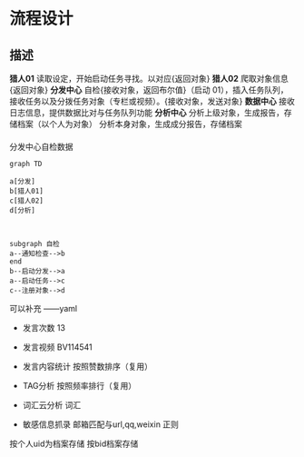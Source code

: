 # 流程设计

## 描述  
**猎人01**
读取设定，开始启动任务寻找。以对应{返回对象}
**猎人02**
爬取对象信息{返回对象}
**分发中心**
自检{接收对象，返回布尔值}（启动 01），插入任务队列，接收任务以及分拨任务对象（专栏或视频）。{接收对象，发送对象}
**数据中心**
接收日志信息，提供数据比对与任务队列功能
**分析中心**
分析上级对象，生成报告，存储档案（以个人为对象）
分析本身对象，生成成分报告，存储档案

####  
分发中心自检数据



```mermaid
graph TD

a[分发]
b[猎人01]
c[猎人02]
d[分析]



subgraph 自检
a--通知检查-->b
end
b--启动分发-->a
a--启动任务-->c
c--注册对象-->d

```



可以补充
——yaml
- 发言次数
13
- 发言视频
BV114541
- 发言内容统计
按照赞数排序（复用）


- TAG分析
按照频率排行（复用）

- 词汇云分析
词汇

- 敏感信息抓录
邮箱匹配与url,qq,weixin 正则

按个人uid为档案存储
按bid档案存储